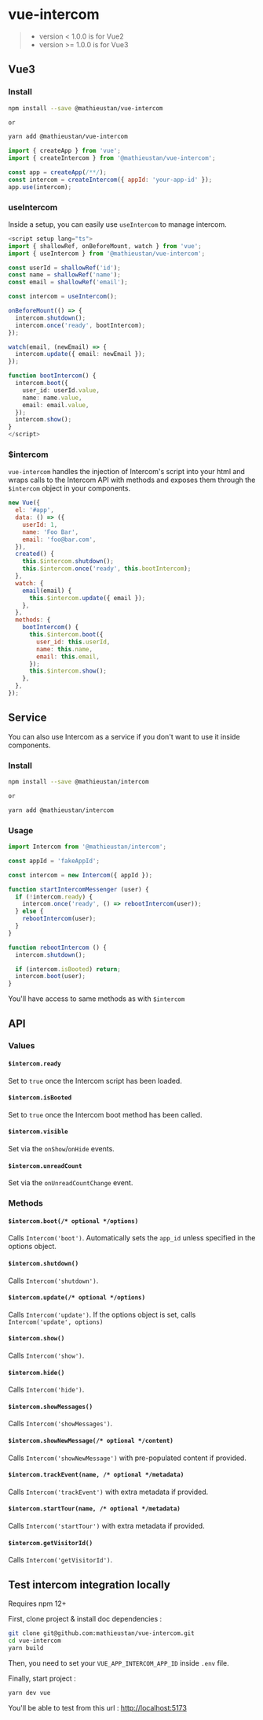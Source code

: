 # vue-intercom

> - version < 1.0.0 is for Vue2
> - version >= 1.0.0 is for Vue3

## Vue3

### Install

```bash
npm install --save @mathieustan/vue-intercom

or

yarn add @mathieustan/vue-intercom
```

```javascript
import { createApp } from 'vue';
import { createIntercom } from '@mathieustan/vue-intercom';

const app = createApp(/**/);
const intercom = createIntercom({ appId: 'your-app-id' });
app.use(intercom);
```

### useIntercom

Inside a setup, you can easily use `useIntercom` to manage intercom.

```ts
<script setup lang="ts">
import { shallowRef, onBeforeMount, watch } from 'vue';
import { useIntercom } from '@mathieustan/vue-intercom';

const userId = shallowRef('id');
const name = shallowRef('name');
const email = shallowRef('email');

const intercom = useIntercom();

onBeforeMount(() => {
  intercom.shutdown();
  intercom.once('ready', bootIntercom);
});

watch(email, (newEmail) => {
  intercom.update({ email: newEmail });
});

function bootIntercom() {
  intercom.boot({
    user_id: userId.value,
    name: name.value,
    email: email.value,
  });
  intercom.show();
}
</script>
```

### $intercom

`vue-intercom` handles the injection of Intercom's script into your html and wraps calls to the Intercom API with methods and exposes them through the `$intercom` object in your components.

```javascript
new Vue({
  el: '#app',
  data: () => ({
    userId: 1,
    name: 'Foo Bar',
    email: 'foo@bar.com',
  }),
  created() {
    this.$intercom.shutdown();
    this.$intercom.once('ready', this.bootIntercom);
  },
  watch: {
    email(email) {
      this.$intercom.update({ email });
    },
  },
  methods: {
    bootIntercom() {
      this.$intercom.boot({
        user_id: this.userId,
        name: this.name,
        email: this.email,
      });
      this.$intercom.show();
    },
  },
});
```

## Service

You can also use Intercom as a service if you don't want to use it inside components.

### Install

```bash
npm install --save @mathieustan/intercom

or

yarn add @mathieustan/intercom
```

### Usage

```javascript
import Intercom from '@mathieustan/intercom';

const appId = 'fakeAppId';

const intercom = new Intercom({ appId });

function startIntercomMessenger (user) {
  if (!intercom.ready) {
    intercom.once('ready', () => rebootIntercom(user));
  } else {
    rebootIntercom(user);
  }
}

function rebootIntercom () {
  intercom.shutdown();

  if (intercom.isBooted) return;
  intercom.boot(user);
}
```

You'll have access to same methods as with `$intercom`

## API

### Values

#### `$intercom.ready`

Set to `true` once the Intercom script has been loaded.

#### `$intercom.isBooted`

Set to `true` once the Intercom boot method has been called.

#### `$intercom.visible`

Set via the `onShow`/`onHide` events.

#### `$intercom.unreadCount`

Set via the `onUnreadCountChange` event.

### Methods

#### `$intercom.boot(/* optional */options)`

Calls `Intercom('boot')`. Automatically sets the `app_id` unless specified in the options object.

#### `$intercom.shutdown()`

Calls `Intercom('shutdown')`.

#### `$intercom.update(/* optional */options)`

Calls `Intercom('update')`. If the options object is set, calls `Intercom('update', options)`

#### `$intercom.show()`

Calls `Intercom('show')`.

#### `$intercom.hide()`

Calls `Intercom('hide')`.

#### `$intercom.showMessages()`

Calls `Intercom('showMessages')`.

#### `$intercom.showNewMessage(/* optional */content)`

Calls `Intercom('showNewMessage')` with pre-populated content if provided.

#### `$intercom.trackEvent(name, /* optional */metadata)`

Calls `Intercom('trackEvent')` with extra metadata if provided.

#### `$intercom.startTour(name, /* optional */metadata)`

Calls `Intercom('startTour')` with extra metadata if provided.

#### `$intercom.getVisitorId()`

Calls `Intercom('getVisitorId')`.

## Test intercom integration locally

Requires npm 12+

First, clone project & install doc dependencies :

```bash
git clone git@github.com:mathieustan/vue-intercom.git
cd vue-intercom
yarn build
```

Then, you need to set your `VUE_APP_INTERCOM_APP_ID` inside `.env` file.

Finally, start project :

```bash
yarn dev vue
```

You'll be able to test from this url : <http://localhost:5173>
